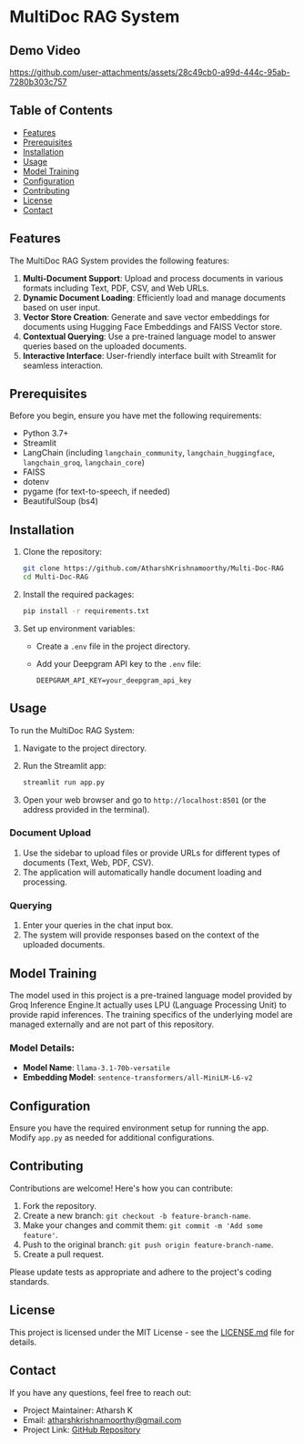 # MultiDoc RAG System

## Demo Video

https://github.com/user-attachments/assets/28c49cb0-a99d-444c-95ab-7280b303c757

## Table of Contents

- [Features](#features)
- [Prerequisites](#prerequisites)
- [Installation](#installation)
- [Usage](#usage)
- [Model Training](#model-training)
- [Configuration](#configuration)
- [Contributing](#contributing)
- [License](#license)
- [Contact](#contact)

## Features

The MultiDoc RAG System provides the following features:

1. **Multi-Document Support**: Upload and process documents in various formats including Text, PDF, CSV, and Web URLs.
2. **Dynamic Document Loading**: Efficiently load and manage documents based on user input.
3. **Vector Store Creation**: Generate and save vector embeddings for documents using Hugging Face Embeddings and FAISS Vector store.
4. **Contextual Querying**: Use a pre-trained language model to answer queries based on the uploaded documents.
5. **Interactive Interface**: User-friendly interface built with Streamlit for seamless interaction.

## Prerequisites

Before you begin, ensure you have met the following requirements:

- Python 3.7+
- Streamlit
- LangChain (including `langchain_community`, `langchain_huggingface`, `langchain_groq`, `langchain_core`)
- FAISS
- dotenv
- pygame (for text-to-speech, if needed)
- BeautifulSoup (bs4)

## Installation

1. Clone the repository:

    ```bash
    git clone https://github.com/AtharshKrishnamoorthy/Multi-Doc-RAG
    cd Multi-Doc-RAG
    ```

2. Install the required packages:

    ```bash
    pip install -r requirements.txt
    ```

3. Set up environment variables:
   - Create a `.env` file in the project directory.
   - Add your Deepgram API key to the `.env` file:

     ```
     DEEPGRAM_API_KEY=your_deepgram_api_key
     ```

## Usage

To run the MultiDoc RAG System:

1. Navigate to the project directory.
2. Run the Streamlit app:

    ```bash
    streamlit run app.py
    ```

3. Open your web browser and go to `http://localhost:8501` (or the address provided in the terminal).

### Document Upload

1. Use the sidebar to upload files or provide URLs for different types of documents (Text, Web, PDF, CSV).
2. The application will automatically handle document loading and processing.

### Querying

1. Enter your queries in the chat input box.
2. The system will provide responses based on the context of the uploaded documents.

## Model Training

The model used in this project is a pre-trained language model provided by Groq Inference Engine.It actually uses LPU (Language Processing Unit) to provide rapid inferences. The training specifics of the underlying model are managed externally and are not part of this repository.

### Model Details:

- **Model Name**: `llama-3.1-70b-versatile`
- **Embedding Model**: `sentence-transformers/all-MiniLM-L6-v2`

## Configuration

Ensure you have the required environment setup for running the app. Modify `app.py` as needed for additional configurations.

## Contributing

Contributions are welcome! Here's how you can contribute:

1. Fork the repository.
2. Create a new branch: `git checkout -b feature-branch-name`.
3. Make your changes and commit them: `git commit -m 'Add some feature'`.
4. Push to the original branch: `git push origin feature-branch-name`.
5. Create a pull request.

Please update tests as appropriate and adhere to the project's coding standards.

## License

This project is licensed under the MIT License - see the [LICENSE.md](LICENSE.md) file for details.

## Contact

If you have any questions, feel free to reach out:

- Project Maintainer: Atharsh K
- Email: atharshkrishnamoorthy@gmail.com
- Project Link: [GitHub Repository](https://github.com/AtharshKrishnamoorthy/Multi-Doc-RAG)
